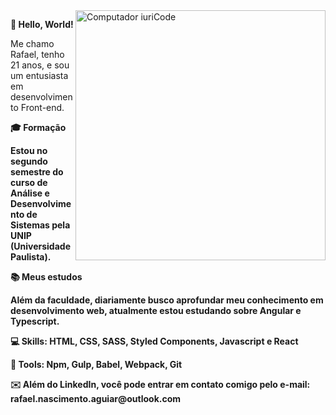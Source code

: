 <img src="https://raw.githubusercontent.com/MicaelliMedeiros/micaellimedeiros/master/image/computer-illustration.png" min-width="400px" max-width="400px" width="400px" align="right" alt="Computador iuriCode">

<p align="left"> <strong>👋 Hello, World! </strong>




<p align="left"> Me chamo Rafael, tenho 21 anos, e sou um entusiasta em desenvolvimento Front-end.</p>

<p align="left"> <strong>🎓 Formação 

Estou no segundo semestre do curso de Análise e Desenvolvimento de Sistemas pela UNIP (Universidade Paulista). 
</p>

<p align="left"> <strong>📚 Meus estudos </strong>

Além da faculdade, diariamente busco aprofundar meu conhecimento em desenvolvimento web, atualmente estou estudando sobre  Angular e Typescript.
</p>

<p align="left">
  💻 Skills: <strong>HTML, CSS, SASS, Styled Components, Javascript e React</strong>
</p>

<p align="left">
    🔨 Tools: <strong>Npm, Gulp, Babel, Webpack, Git</strong>
</p>

<p align="left"> ✉️ Além do LinkedIn, você pode entrar em contato comigo pelo e-mail: rafael.nascimento.aguiar@outlook.com </p>

